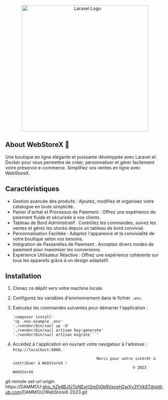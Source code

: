 <p align="center"><a href="#" target="_blank"><img src="https://lafac.net/logo-WebStoreX-github.png" width="400" alt="Laravel Logo"></a></p>


## About WebStoreX 🚀

Une boutique en ligne élégante et puissante développée avec Laravel et Docker pour vous permettre de créer, personnaliser et gérer facilement votre présence e-commerce. Simplifiez vos ventes en ligne avec WebStoreX.

## Caractéristiques

- Gestion avancée des produits : Ajoutez, modifiez et organisez votre catalogue en toute simplicité.
- Panier d'achat et Processus de Paiement : Offrez une expérience de paiement fluide et sécurisée à vos clients.
- Tableau de Bord Administratif : Contrôlez les commandes, suivez les ventes et gérez les stocks depuis un tableau de bord convivial.
- Personnalisation Facilitée : Adaptez l'apparence et la convivialité de votre boutique selon vos besoins.
- Intégration de Passerelles de Paiement : Acceptez divers modes de paiement pour maximiser les conversions.
- Expérience Utilisateur Réactive : Offrez une expérience cohérente sur tous les appareils grâce à un design adaptatif.

## Installation


1. Clonez ce dépôt vers votre machine locale.
2. Configurez les variables d'environnement dans le fichier `.env`.
3. Exécutez les commandes suivantes pour démarrer l'application :

   ```shell
   'composer install'
   'cp .env.example .env'
   './vendor/bin/sail up -d'
   './vendor/bin/sail artisan key:generate'
   './vendor/bin/sail artisan migrate```'
4. Accédez à l'application en ouvrant votre navigateur à l'adresse : `http://localhost:8000`.




                                            Merci pour votre intérêt à contribuer à WebStoreX !
                                                            © 2023 WebStoreX

git remote set-url origin https://DAMMOU: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@github.com/DAMMOU/WebStoreX-2023.git
